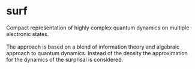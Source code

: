 # surf
Compact representation of highly complex quantum dynamics on multiple electronic states.  
<br/>The approach is based on a blend of information theory and algebraic approach to quantum dynamics. Instead of the density the approximation for the dynamics of the surprisal is considered. 
